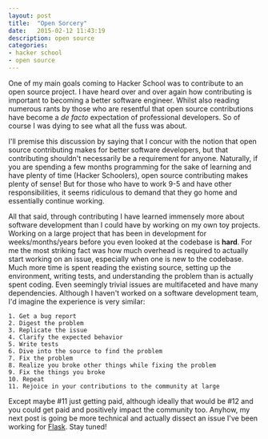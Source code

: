 ```yaml
---
layout: post
title:  "Open Sorcery"
date:   2015-02-12 11:43:19
description: open source
categories:
- hacker school
- open source
---
```


One of my main goals coming to Hacker School was to contribute to an open source project. I have heard over and over again how contributing is important to becoming a better software engineer. Whilst also reading numerous rants by those who are resentful that open source contributions have become a *de facto* expectation of professional developers. So of course I was dying to see what all the fuss was about.

I'll premise this discussion by saying that I concur with the notion that open source contributing makes for better software developers, but that contributing shouldn't necessarily be a requirement for anyone. Naturally, if you are spending a few months programming for the sake of learning and have plenty of time (Hacker Schoolers), open source contributing makes plenty of sense! But for those who have to work 9-5 and have other responsibilities, it seems ridiculous to demand that they go home and essentially continue working.

All that said, through contributing I have learned immensely more about software development than I could have by working on my own toy projects. Working on a large project that has been in development for weeks/months/years before you even looked at the codebase is **hard**. For me the most striking fact was how much overhead is required to actually start working on an issue, especially when one is new to the codebase. Much more time is spent reading the existing source, setting up the environment, writing tests, and understanding the problem than is actually spent coding. Even seemingly trivial issues are multifaceted and have many dependencies. Although I haven't worked on a software development team, I'd imagine the experience is very similar: 

    1. Get a bug report
    2. Digest the problem
    3. Replicate the issue 
    4. Clarify the expected behavior
    5. Write tests
    6. Dive into the source to find the problem
    7. Fix the problem
    8. Realize you broke other things while fixing the problem
    9. Fix the things you broke
    10. Repeat
    11. Rejoice in your contributions to the community at large

Except maybe #11 just getting paid, although ideally that would be #12 and you could get paid and positively impact the community too. Anyhow, my next post is going be more technical and actually dissect an issue I've been working for [Flask][1]. Stay tuned!

[1]: https://github.com/mitsuhiko/flask